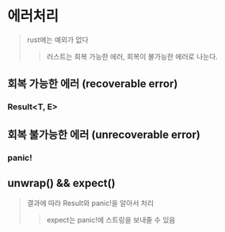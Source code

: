 # 에러처리

> rust에는 예외가 없다
>
> > 러스트는 회복 가능한 에러, 회복이 불가능한 에러로 나눈다.

## 회복 가능한 에러 (recoverable error)

### Result<T, E>

## 회복 불가능한 에러 (unrecoverable error)

### panic!

## unwrap() && expect()

> 결과에 따라 Result와 panic!을 알아서 처리
>
> > expect는 panic!에 스트링을 보내줄 수 있음
